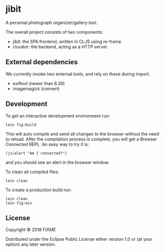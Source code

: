 # jibit

A personal photograph organizer/gallery tool.

The overall project consists of two components:

- jibit: the SPA frontend, written in CLJS using re-frame 
- clurator: the backend, acting as a HTTP server.

## External dependencies

We currently invoke two external tools, and rely on these during import.

- exiftool (newer than 8.36)
- imagemagick (convert)

## Development

To get an interactive development environment run:

    lein fig:build

This will auto compile and send all changes to the browser without the
need to reload. After the compilation process is complete, you will
get a Browser Connected REPL. An easy way to try it is:

    (js/alert "Am I connected?")

and you should see an alert in the browser window.

To clean all compiled files:

	lein clean

To create a production build run:

	lein clean
	lein fig:min


## License

Copyright © 2018 FIXME

Distributed under the Eclipse Public License either version 1.0 or (at your option) any later version.
